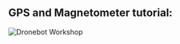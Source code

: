 ## GPS and Magnetometer tutorial: 
![Dronebot Workshop](https://i.ytimg.com/vi/kwk3qzaIcCU/hqdefault.jpg)

